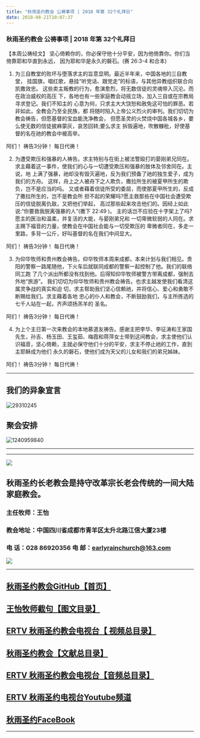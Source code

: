 ```yaml
---
title: "秋雨圣约教会 公祷事项 | 2018 年第 32个礼拜日"
date: 2018-08-21T10:07:37
---
```


### 秋雨圣约教会 公祷事项 | 2018 年第 32个礼拜日

【本周公祷经文】 坚心倚赖你的，你必保守他十分平安，因为他倚靠你。你们当倚靠耶和华直到永远， 因为耶和华是永久的磐石。(赛 26:3-4 和合本)

1. 为三自教堂的败坏与堕落求主的旨意显明。最近半年来，中国各地的三自教堂， 挂国旗，唱红歌，悬挂“听党话、跟党走”的标语，与其他异教组织联合向凯撒效忠。 这些卖主叛教的行为，愈演愈烈，将无数信徒的灵魂带入沉沦。而在政治威权的高压 下，各地也有一些家庭教会动摇立场，加入三自或在宗教局寻求登记。我们不知主的 心意为何，只求主大大饶恕和赦免这可怕的罪恶。若非如此，全教会乃至全民族，都 将随时陷入上帝公义烈火的审判。我们切切为教会祷告，但愿基督的宝血能洗净教会， 但愿圣灵的火焚烧中国各城各乡，要么使无数的信徒披麻蒙灰，哀苦回转;要么求主 拆毁遍地，吹散糠秕，好使基督的名在祂的教会中被高举。

阿们！
祷告3分钟！
每日代祷！


2. 为遭受欺压和强暴的人祷告。求主特别与在街上被法警殴打的晏刚弟兄同在。 求主藉着这一事件，使我们的心与一切遭受欺压和强暴的肢体及邻舍同在。主说，地 上满了强暴，祂却没有毁灭遍地，反为我们预备了祂的独生爱子，成为我们的方舟。 这样，舟上之人被舟下之人欺负，撒拉所生的被夏甲所生的欺负，岂不是应当的吗。 又或者藉着信徒所受的委屈，而使那夏甲所生的，反成了撒拉所生的，岂不是教会所 担不起的荣耀吗?愿主救那些在中国社会遭受欺压的信徒脱离仇敌，又把他们举起， 高过那些起来攻击他们的。因经上如此说:“你要救我脱离强暴的人”(撒下 22:49 )。 主的话岂不应验在十字架上了吗?愿主的医治和温柔，并复活的大能，与晏刚弟兄和 一切卑微软弱的人同在。求主赐下福音的力量，使教会在中国社会能与一切受欺压的 卑微者同在，多走一里路，多背一公斤，好叫基督的名在我们中间显大。

阿们！
祷告3分钟！
每日代祷！


3. 为仰华牧师和贵州教会祷告。仰华牧师本周来成都，本来计划与我们相见。贵 阳的警察一路尾随他，下火车后就联同成都的警察一起控制了他。我们的联络同工跑 了几个派出所都没有找到他。后得知仰华牧师被警方带离成都，强制去外地“旅游”。 我们切切为仰华牧师和贵州教会祷告。也求主越发使我们看清这属灵争战的真实和迫 切，求主帮助我们坚心信赖祂，并将信心、爱心和勇敢不断赐给我们。求主藉着各地 忠心的仆人和教会，不断鼓励我们，与主所拣选的七千人站在一起，齐声颂扬羔羊的 圣名。

阿们！
祷告3分钟！
每日代祷！


4. 为上个主日第一次来教会的本地慕道友祷告。感谢主把李华、李征涛和王家国 先生，孙吉、杨玉田、王玺茹、梅霞和蒋萍女士带到这间教会，求主使他们认识福音，坚心倚赖，主就必保守他们十分的平安，求主不停止祂的工作，直到主耶稣成为他们 永久的磐石，使他们成为天父的儿女和我们的弟兄姊妹。

阿们！
祷告3分钟！
每日代祷！


------------------------------------------------------------------------------------------------------------
## 我们的异象宣言


![29310245](https://user-images.githubusercontent.com/37917810/40770705-0e303450-64ee-11e8-8a68-01700194500a.jpg)


## 聚会安排 


![1240959840](https://user-images.githubusercontent.com/37917810/40770738-27f07d3c-64ee-11e8-960f-42a2758933a3.jpg)


------------------------------------------------------------------------------------------------------------
------------------------------------------------------------------------------------------------------------
<img src="http://ww1.sinaimg.cn/large/00763B6bgy1fpvojilplcj308008074j.jpg"/>



## 秋雨圣约长老教会是持守改革宗长老会传统的一间大陆家庭教会。 

###  主任牧师：王怡 
### 教会地址：中国四川省成都市青羊区太升北路江信大厦23楼
###  电        话：028 86920356           电        邮：earlyrainchurch@163.com
<img src="http://ww1.sinaimg.cn/large/00763B6bly1fq11ea2huhg304201qgm0.gif"/>


------------------------------------------------------------------------------------------------------------

## [秋雨圣约教会GitHub【首页】](https://github.com/chengduqiuyu/-/issues)

## [王怡牧师截句【图文目录】](https://github.com/chengduqiuyu/-/issues/31)

## [ERTV 秋雨圣约教会电视台【 视频总目录】](https://github.com/chengduqiuyu/-/issues/16)

## [秋雨圣约教会【文献总目录】](https://github.com/chengduqiuyu/-/issues/15)

## [ERTV 秋雨圣约教会电视台【音频总目录】](https://github.com/chengduqiuyu/-/issues/13)

##  [ERTV 秋雨圣约电视台Youtube频道](https://www.youtube.com/channel/UCn7IF7YEKrgKi0LaCsX8YCg/about)

## [秋雨圣约FaceBook](https://www.facebook.com/church.earlyraincovenant)
------------------------------------------------------------------------------------------------------------

